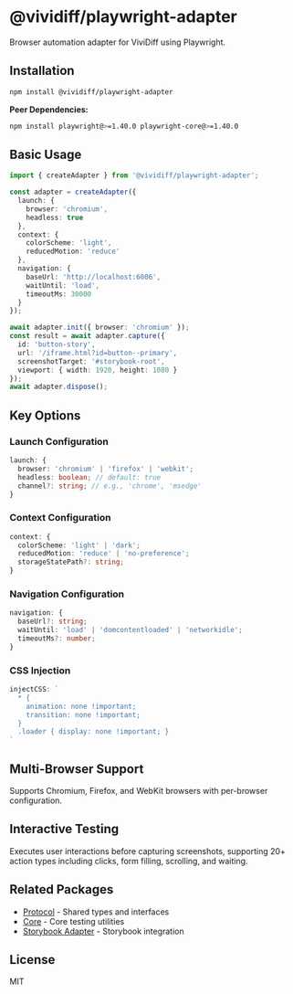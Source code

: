 # @vividiff/playwright-adapter

Browser automation adapter for ViviDiff using Playwright.

## Installation

```bash
npm install @vividiff/playwright-adapter
```

**Peer Dependencies:**
```bash
npm install playwright@>=1.40.0 playwright-core@>=1.40.0
```

## Basic Usage

```typescript
import { createAdapter } from '@vividiff/playwright-adapter';

const adapter = createAdapter({
  launch: {
    browser: 'chromium',
    headless: true
  },
  context: {
    colorScheme: 'light',
    reducedMotion: 'reduce'
  },
  navigation: {
    baseUrl: 'http://localhost:6006',
    waitUntil: 'load',
    timeoutMs: 30000
  }
});

await adapter.init({ browser: 'chromium' });
const result = await adapter.capture({
  id: 'button-story',
  url: '/iframe.html?id=button--primary',
  screenshotTarget: '#storybook-root',
  viewport: { width: 1920, height: 1080 }
});
await adapter.dispose();
```

## Key Options

### Launch Configuration

```typescript
launch: {
  browser: 'chromium' | 'firefox' | 'webkit';
  headless: boolean; // default: true
  channel?: string; // e.g., 'chrome', 'msedge'
}
```

### Context Configuration

```typescript
context: {
  colorScheme: 'light' | 'dark';
  reducedMotion: 'reduce' | 'no-preference';
  storageStatePath?: string;
}
```

### Navigation Configuration

```typescript
navigation: {
  baseUrl?: string;
  waitUntil: 'load' | 'domcontentloaded' | 'networkidle';
  timeoutMs?: number;
}
```

### CSS Injection

```typescript
injectCSS: `
  * {
    animation: none !important;
    transition: none !important;
  }
  .loader { display: none !important; }
`
```

## Multi-Browser Support

Supports Chromium, Firefox, and WebKit browsers with per-browser configuration.

## Interactive Testing

Executes user interactions before capturing screenshots, supporting 20+ action types including clicks, form filling, scrolling, and waiting.

## Related Packages

- [Protocol](../protocol/README.md) - Shared types and interfaces
- [Core](../core/README.md) - Core testing utilities
- [Storybook Adapter](../storybook-adapter/README.md) - Storybook integration

## License

MIT

